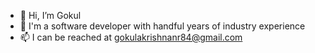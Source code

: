 - 👋 Hi, I’m Gokul
- 👀 I'm a software developer with handful years of industry experience
- 📫 I can be reached at gokulakrishnanr84@gmail.com

<!---
gokulakrishnanr84/gokulakrishnanr84 is a ✨ special ✨ repository because its `README.md` (this file) appears on your GitHub profile.
You can click the Preview link to take a look at your changes.
--->
